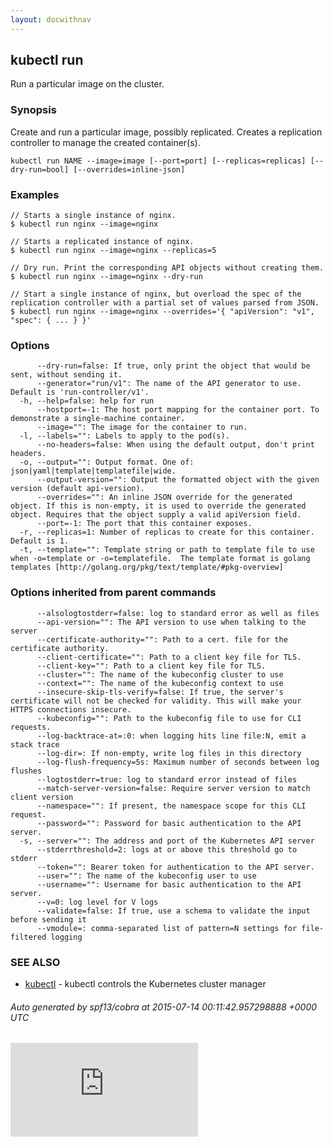 ```yaml
---
layout: docwithnav
---
```

<!-- BEGIN MUNGE: UNVERSIONED_WARNING -->


<!-- END MUNGE: UNVERSIONED_WARNING -->
## kubectl run

Run a particular image on the cluster.

### Synopsis


Create and run a particular image, possibly replicated.
Creates a replication controller to manage the created container(s).

```
kubectl run NAME --image=image [--port=port] [--replicas=replicas] [--dry-run=bool] [--overrides=inline-json]
```

### Examples

```
// Starts a single instance of nginx.
$ kubectl run nginx --image=nginx

// Starts a replicated instance of nginx.
$ kubectl run nginx --image=nginx --replicas=5

// Dry run. Print the corresponding API objects without creating them.
$ kubectl run nginx --image=nginx --dry-run

// Start a single instance of nginx, but overload the spec of the replication controller with a partial set of values parsed from JSON.
$ kubectl run nginx --image=nginx --overrides='{ "apiVersion": "v1", "spec": { ... } }'
```

### Options

```
      --dry-run=false: If true, only print the object that would be sent, without sending it.
      --generator="run/v1": The name of the API generator to use.  Default is 'run-controller/v1'.
  -h, --help=false: help for run
      --hostport=-1: The host port mapping for the container port. To demonstrate a single-machine container.
      --image="": The image for the container to run.
  -l, --labels="": Labels to apply to the pod(s).
      --no-headers=false: When using the default output, don't print headers.
  -o, --output="": Output format. One of: json|yaml|template|templatefile|wide.
      --output-version="": Output the formatted object with the given version (default api-version).
      --overrides="": An inline JSON override for the generated object. If this is non-empty, it is used to override the generated object. Requires that the object supply a valid apiVersion field.
      --port=-1: The port that this container exposes.
  -r, --replicas=1: Number of replicas to create for this container. Default is 1.
  -t, --template="": Template string or path to template file to use when -o=template or -o=templatefile.  The template format is golang templates [http://golang.org/pkg/text/template/#pkg-overview]
```

### Options inherited from parent commands

```
      --alsologtostderr=false: log to standard error as well as files
      --api-version="": The API version to use when talking to the server
      --certificate-authority="": Path to a cert. file for the certificate authority.
      --client-certificate="": Path to a client key file for TLS.
      --client-key="": Path to a client key file for TLS.
      --cluster="": The name of the kubeconfig cluster to use
      --context="": The name of the kubeconfig context to use
      --insecure-skip-tls-verify=false: If true, the server's certificate will not be checked for validity. This will make your HTTPS connections insecure.
      --kubeconfig="": Path to the kubeconfig file to use for CLI requests.
      --log-backtrace-at=:0: when logging hits line file:N, emit a stack trace
      --log-dir=: If non-empty, write log files in this directory
      --log-flush-frequency=5s: Maximum number of seconds between log flushes
      --logtostderr=true: log to standard error instead of files
      --match-server-version=false: Require server version to match client version
      --namespace="": If present, the namespace scope for this CLI request.
      --password="": Password for basic authentication to the API server.
  -s, --server="": The address and port of the Kubernetes API server
      --stderrthreshold=2: logs at or above this threshold go to stderr
      --token="": Bearer token for authentication to the API server.
      --user="": The name of the kubeconfig user to use
      --username="": Username for basic authentication to the API server.
      --v=0: log level for V logs
      --validate=false: If true, use a schema to validate the input before sending it
      --vmodule=: comma-separated list of pattern=N settings for file-filtered logging
```

### SEE ALSO
* [kubectl](kubectl.md)	 - kubectl controls the Kubernetes cluster manager

###### Auto generated by spf13/cobra at 2015-07-14 00:11:42.957298888 +0000 UTC


<!-- BEGIN MUNGE: GENERATED_ANALYTICS -->
[![Analytics](https://kubernetes-site.appspot.com/UA-36037335-10/GitHub/docs/user-guide/kubectl/kubectl_run.md?pixel)]()
<!-- END MUNGE: GENERATED_ANALYTICS -->
